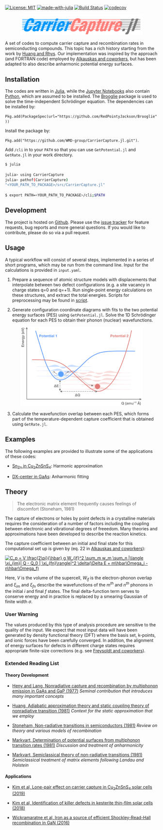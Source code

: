 [![License: MIT](https://img.shields.io/badge/License-MIT-yellow.svg)](https://opensource.org/licenses/MIT)
[![made-with-julia](https://img.shields.io/badge/Made%20with-Julia-ff69bf.svg)](https://julialang.org)
[![Build Status](https://travis-ci.com/WMD-group/CarrierCapture.jl.svg?token=CitxNu7FxpXMrM4zyBn5&branch=master)](https://travis-ci.com/WMD-group/CarrierCapture.jl)
[![codecov](https://codecov.io/gh/WMD-group/CarrierCapture.jl/branch/master/graph/badge.svg?token=7jzuwloNvs)](https://codecov.io/gh/WMD-group/CarrierCapture.jl)

<center>
<img src="schematics/Logo.png" width="400" />
</center>

A set of codes to compute carrier capture and recombination rates in semiconducting compounds.
This topic has a rich history starting from the work by [Huang and Rhys](http://rspa.royalsocietypublishing.org/content/204/1078/406.short).
Our implementation was inspired by the approach (and FORTRAN code) employed by [Alkauskas and coworkers](https://journals.aps.org/prb/abstract/10.1103/PhysRevB.90.075202), but has been adapted
to also describe anharmonic potential energy surfaces.

## Installation

The codes are written in [Julia](https://julialang.org), while the [Jupyter Notebooks](http://jupyter.org) also contain [Python](https://www.python.org), which are assumed to be installed.
The [Brooglie](https://github.com/RedPointyJackson/Brooglie) package is used to solve the time-independent Schrödinger equation.
The dependencies can be installed by:

`Pkg.add(PackageSpec(url="https://github.com/RedPointyJackson/Brooglie"))`

Install the package by:

`Pkg.add("https://github.com/WMD-group/CarrierCapture.jl.git")`.

Add `/cli` in to your `PATH` so that you can use `GetPotential.jl` and `GetRate.jl` in your work directory.

```bash
$ julia

julia> using CarrierCapture
julia> pathof(CarrierCapture)
"<YOUR_PATH_TO_PACKAGE>/src/CarrierCapture.jl"

$ export PATH=<YOUR_PATH_TO_PACKAGE>/cli;$PATH
```

## Development

The project is hosted on [Github](https://github.com/WMD-group/carriercapture).
Please use the [issue tracker](https://github.com/WMD-group/carriercapture/issues/) for feature requests, bug reports and more general questions.
If you would like to contribute, please do so via a pull request.

## Usage

A typical workflow will consist of several steps, implemented in a series of short programs, which may be run from the command line. Input for the calculations is provided in `input.yaml`.

1. Prepare a sequence of atomic structure models with displacements that interpolate between two defect configurations (e.g. a site vacancy in charge states q=0 and q=+1).
Run single-point energy calculations on these structures, and extract the total energies. Scripts for preprocessing may be found in [script](./script/).

2. Generate configuration coordinate diagrams with fits to the two potential energy surfaces (PES) using `GetPotential.jl`.
Solve the 1D Schrödinger equation for each PES to obtain their phonon (nuclear) wavefunctions.

<center>
<img src="schematics/carrier_capture_sketch.png" width="400" />
</center>

3. Calculate the wavefunction overlap between each PES, which forms part of the temperature-dependent capture coefficient that is obtained using `GetRate.jl`.

## Examples

The following examples are provided to illustrate some of the applications of these codes:

* [Sn<sub>Zn</sub> in Cu<sub>2</sub>ZnSnS<sub>4</sub>](./example/Sn_Zn_CZTS): Harmonic approximation

* [DX-center in GaAs](./example/DX-center): Anharmonic fitting

## Theory

> The electronic matrix element frequently causes feelings of discomfort (Stoneham, 1981)

The capture of electrons or holes by point defects in a crystalline materials requires the consideration of a number of factors including the coupling between electronic and vibrational degrees of freeedom. Many theories and approximations have been developed to describe the reaction kinetics.

The capture coefficient between an initial and final state for this computational set up is given by (eq. 22 in [Alkauskas and coworkers](https://journals.aps.org/prb/abstract/10.1103/PhysRevB.90.075202)):

<a href="https://www.codecogs.com/eqnedit.php?latex=\dpi{300}&space;C_p&space;=&space;V&space;\frac{2\pi}{\hbar}&space;g&space;W_{if}^2&space;\sum_m&space;w_m&space;\sum_n&space;|\langle&space;\xi_{im}|&space;Q&space;-&space;Q_0&space;|&space;\xi_{fn}\rangle|^2&space;\delta(\Delta&space;E&space;&plus;&space;m\hbar\Omega_i&space;-n\hbar\Omega_f)" target="_blank"><img src="https://latex.codecogs.com/gif.latex?\dpi{300}&space;C_p&space;=&space;V&space;\frac{2\pi}{\hbar}&space;g&space;W_{if}^2&space;\sum_m&space;w_m&space;\sum_n&space;|\langle&space;\xi_{im}|&space;Q&space;-&space;Q_0&space;|&space;\xi_{fn}\rangle|^2&space;\delta(\Delta&space;E&space;&plus;&space;m\hbar\Omega_i&space;-n\hbar\Omega_f)" title="C_p = V \frac{2\pi}{\hbar} g W_{if}^2 \sum_m w_m \sum_n |\langle \xi_{im}| Q - Q_0 | \xi_{fn}\rangle|^2 \delta(\Delta E + m\hbar\Omega_i -n\hbar\Omega_f)" /></a>

Here, *V* is the volume of the supercell, *W<sub>if</sub>* is the electron-phonon overlap and *ξ<sub>im</sub>* and *ξ<sub>fn</sub>* describe the wavefunctions of the *m<sup>th</sup>* and *n<sup>th</sup>* phonons in the initial *i* and final *f* states. The final delta-function term serves to conserve energy and in practice is replaced by a smearing Gaussian of finite width *σ*.

### User Warning

The values produced by this type of analysis procedure are sensitive to the quality of the input. 
We expect that most input data will have been generated by density functional theory (DFT) where the basis set, k-points, and ionic forces have been carefully converged.
In addition, the alignment of energy surfaces for defects in different charge states requires appropriate finite-size corrections (e.g. see [Freysoldt and coworkers](https://journals.aps.org/rmp/abstract/10.1103/RevModPhys.86.253)).

### Extended Reading List

#### Theory Development

* [Heny and Lang, Nonradiative capture and recombination by multiphonon emission in GaAs and GaP (1977)](https://journals.aps.org/prb/pdf/10.1103/PhysRevB.15.989)
*Seminal contribution that introduces many important concepts*

* [Huang, Adiabatic approximation theory and static coupling theory of nonradiative transition (1981)](http://engine.scichina.com/doi/10.1360/ya1981-24-1-27)
*Context for the static approximation that we employ*

* [Stoneham, Non-radiative transitions in semiconductors (1981)](http://iopscience.iop.org/article/10.1088/0034-4885/44/12/001/meta)
*Review on theory and various models of recombination*

* [Markvart, Determination of potential surfaces from multiphonon transition rates (1981)](http://iopscience.iop.org/article/10.1088/0022-3719/14/15/002)
*Discussion and treatment of anharmonicity*

* [Markvart, Semiclassical theory of non-radiative transitions (1981)](http://iopscience.iop.org/article/10.1088/0022-3719/14/29/006/meta)
*Semiclassical treatment of matrix elements following Landau and Holstein*

#### Applications

* [Kim et al, Lone-pair effect on carrier capture in Cu<sub>2</sub>ZnSnS<sub>4</sub> solar cells (2019)](https://pubs.rsc.org/en/content/articlehtml/2019/ta/c8ta10130b)

* [Kim et al, Identification of killer defects in kesterite thin-film solar cells (2018)](https://pubs.acs.org/doi/abs/10.1021/acsenergylett.7b01313)

* [Wickramaratne et al, Iron as a source of efficient Shockley-Read-Hall recombination in GaN (2016)](https://aip.scitation.org/doi/abs/10.1063/1.4964831)
